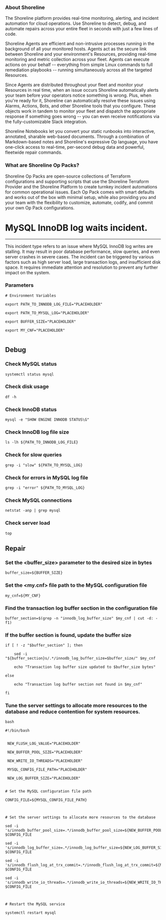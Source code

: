 
### About Shoreline
The Shoreline platform provides real-time monitoring, alerting, and incident automation for cloud operations. Use Shoreline to detect, debug, and automate repairs across your entire fleet in seconds with just a few lines of code.

Shoreline Agents are efficient and non-intrusive processes running in the background of all your monitored hosts. Agents act as the secure link between Shoreline and your environment's Resources, providing real-time monitoring and metric collection across your fleet. Agents can execute actions on your behalf -- everything from simple Linux commands to full remediation playbooks -- running simultaneously across all the targeted Resources.

Since Agents are distributed throughout your fleet and monitor your Resources in real time, when an issue occurs Shoreline automatically alerts your team before your operators notice something is wrong. Plus, when you're ready for it, Shoreline can automatically resolve these issues using Alarms, Actions, Bots, and other Shoreline tools that you configure. These objects work in tandem to monitor your fleet and dispatch the appropriate response if something goes wrong -- you can even receive notifications via the fully-customizable Slack integration.

Shoreline Notebooks let you convert your static runbooks into interactive, annotated, sharable web-based documents. Through a combination of Markdown-based notes and Shoreline's expressive Op language, you have one-click access to real-time, per-second debug data and powerful, fleetwide repair commands.

### What are Shoreline Op Packs?
Shoreline Op Packs are open-source collections of Terraform configurations and supporting scripts that use the Shoreline Terraform Provider and the Shoreline Platform to create turnkey incident automations for common operational issues. Each Op Pack comes with smart defaults and works out of the box with minimal setup, while also providing you and your team with the flexibility to customize, automate, codify, and commit your own Op Pack configurations.

# MySQL InnoDB log waits incident.
---

This incident type refers to an issue where MySQL InnoDB log writes are stalling. It may result in poor database performance, slow queries, and even server crashes in severe cases. The incident can be triggered by various factors such as high server load, large transaction logs, and insufficient disk space. It requires immediate attention and resolution to prevent any further impact on the system.

### Parameters
```shell
# Environment Variables

export PATH_TO_INNODB_LOG_FILE="PLACEHOLDER"

export PATH_TO_MYSQL_LOG="PLACEHOLDER"

export BUFFER_SIZE="PLACEHOLDER"

export MY_CNF="PLACEHOLDER"


```

## Debug

### Check MySQL status
```shell
systemctl status mysql
```

### Check disk usage
```shell
df -h
```

### Check InnoDB status
```shell
mysql -e "SHOW ENGINE INNODB STATUS\G"
```

### Check InnoDB log file size
```shell
ls -lh ${PATH_TO_INNODB_LOG_FILE}
```

### Check for slow queries
```shell
grep -i "slow" ${PATH_TO_MYSQL_LOG}
```

### Check for errors in MySQL log file
```shell
grep -i "error" ${PATH_TO_MYSQL_LOG}
```

### Check MySQL connections
```shell
netstat -anp | grep mysql
```

### Check server load
```shell
top
```

## Repair

### Set the <buffer_size> parameter to the desired size in bytes
```shell
buffer_size=${BUFFER_SIZE}
```

### Set the <my.cnf> file path to the MySQL configuration file
```shell
my_cnf=${MY_CNF}
```

### Find the transaction log buffer section in the configuration file
```shell
buffer_section=$(grep -n "innodb_log_buffer_size" $my_cnf | cut -d: -f1)
```

### If the buffer section is found, update the buffer size
```shell
if [ ! -z "$buffer_section" ]; then

    sed -i "${buffer_section}s/.*/innodb_log_buffer_size=$buffer_size/" $my_cnf

    echo "Transaction log buffer size updated to $buffer_size bytes"

else

    echo "Transaction log buffer section not found in $my_cnf"

fi
```

### Tune the server settings to allocate more resources to the database and reduce contention for system resources.
```shell
bash

#!/bin/bash


 NEW_FLUSH_LOG_VALUE="PLACEHOLDER"

 NEW_BUFFER_POOL_SIZE="PLACEHOLDER"

 NEW_WRITE_IO_THREADS="PLACEHOLDER"

 MYSQL_CONFIG_FILE_PATH="PLACEHOLDER"

 NEW_LOG_BUFFER_SIZE="PLACEHOLDER"


# Set the MySQL configuration file path

CONFIG_FILE=${MYSQL_CONFIG_FILE_PATH}



# Set the server settings to allocate more resources to the database

sed -i 's/innodb_buffer_pool_size=.*/innodb_buffer_pool_size=${NEW_BUFFER_POOL_SIZE}/' $CONFIG_FILE

sed -i 's/innodb_log_buffer_size=.*/innodb_log_buffer_size=${NEW_LOG_BUFFER_SIZE}/' $CONFIG_FILE

sed -i 's/innodb_flush_log_at_trx_commit=.*/innodb_flush_log_at_trx_commit=${NEW_FLUSH_LOG_VALUE}/' $CONFIG_FILE

sed -i 's/innodb_write_io_threads=.*/innodb_write_io_threads=${NEW_WRITE_IO_THREADS}/' $CONFIG_FILE



# Restart the MySQL service

systemctl restart mysql


```